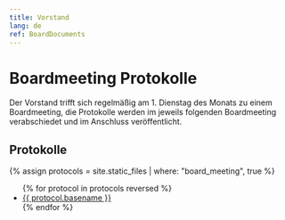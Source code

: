 ```yaml
---
title: Vorstand
lang: de
ref: BoardDocuments
---
```

# Boardmeeting Protokolle

Der Vorstand trifft sich regelmäßig am 1. Dienstag des Monats zu einem Boardmeeting, die Protokolle werden im jeweils folgenden Boardmeeting verabschiedet und im Anschluss veröffentlicht.


## Protokolle

{% assign protocols = site.static_files | where: "board_meeting", true %}
<ul>
  {% for protocol in protocols reversed %}
    <li><a href="{{ protocol.path }}">{{ protocol.basename }}</a></li>
  {% endfor %}
</ul>
